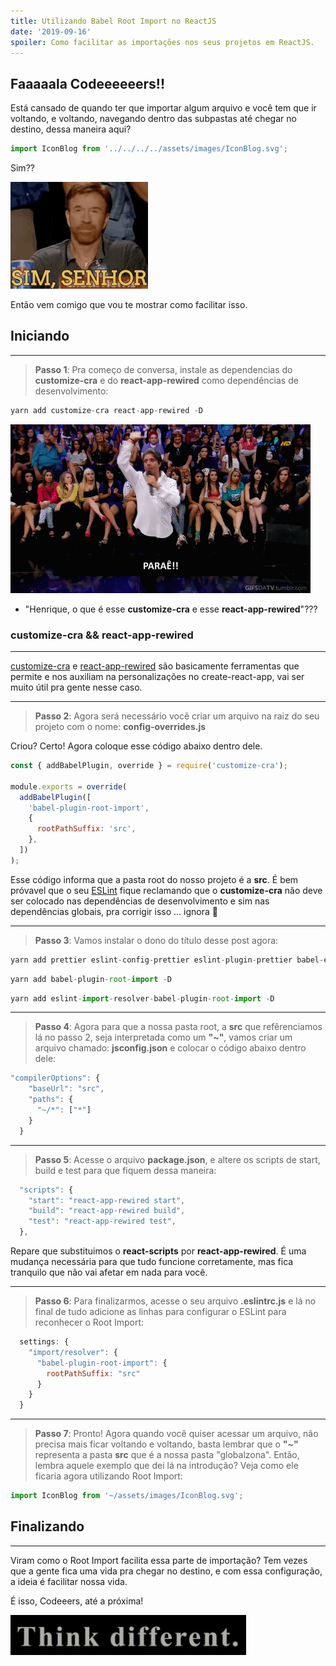```yaml
---
title: Utilizando Babel Root Import no ReactJS
date: '2019-09-16'
spoiler: Como facilitar as importações nos seus projetos em ReactJS.
---
```


## Faaaaala Codeeeeeers!!

Está cansado de quando ter que importar algum arquivo e você tem que ir voltando, e voltando, navegando dentro das subpastas até chegar no destino, dessa maneira aqui?

```js
import IconBlog from '../../../../assets/images/IconBlog.svg';
```

Sim??

![sim](./sim.gif)

Então vem comigo que vou te mostrar como facilitar isso.

## Iniciando
---

> **Passo 1**: Pra começo de conversa, instale as dependencias do **customize-cra** e do **react-app-rewired** como dependências de desenvolvimento:

```jsx
yarn add customize-cra react-app-rewired -D
```
![perae](./parae.gif)

- "Henrique, o que é esse **customize-cra** e esse **react-app-rewired**"???


### **customize-cra && react-app-rewired** 
---

[customize-cra](https://github.com/arackaf/customize-cra) e [react-app-rewired](https://github.com/timarney/react-app-rewired) são basicamente ferramentas que permite e nos auxiliam na personalizações no create-react-app, vai ser muito útil pra gente nesse caso.

---

> **Passo 2**: Agora será necessário você criar um arquivo na raiz do seu projeto com o nome: **config-overrides.js**

Criou? Certo! Agora coloque esse código abaixo dentro dele.

```jsx
const { addBabelPlugin, override } = require('customize-cra');

module.exports = override(
  addBabelPlugin([
    'babel-plugin-root-import',
    {
      rootPathSuffix: 'src',
    },
  ])
);
```

Esse código informa que a pasta root do nosso projeto é a **src**. É bem próvavel que o seu [ESLint](https://henriquetavares.com/pt-br/setting-eslint-on-reactjs-and-react-native) fique reclamando que o **customize-cra** não deve ser colocado nas dependências de desenvolvimento e sim nas dependências globais, pra corrigir isso ... ignora 🤷‍

---

> **Passo 3**: Vamos instalar o dono do título desse post agora:

```jsx
yarn add prettier eslint-config-prettier eslint-plugin-prettier babel-eslint -D
```

```jsx
yarn add babel-plugin-root-import -D
```

```jsx
yarn add eslint-import-resolver-babel-plugin-root-import -D
```

---
> **Passo 4**: Agora para que a nossa pasta root, a **src** que refêrenciamos lá no passo 2, seja interpretada como um **"~"**, vamos criar um arquivo chamado: **jsconfig.json** e colocar o código abaixo dentro dele:

```jsx
"compilerOptions": {
    "baseUrl": "src",
    "paths": {
      "~/*": ["*"]
    }
  }
```

---

> **Passo 5**: Acesse o arquivo **package.json**, e altere os scripts de start, build e test para que fiquem dessa maneira:

```js
  "scripts": {
    "start": "react-app-rewired start",
    "build": "react-app-rewired build",
    "test": "react-app-rewired test",
  },
```

Repare que substituimos o **react-scripts** por **react-app-rewired**. É uma mudança necessária para que tudo funcione corretamente, mas fica tranquilo que não vai afetar em nada para você.

---

> **Passo 6**: Para finalizarmos, acesse o seu arquivo **.eslintrc.js** e lá no final de tudo adicione as linhas para configurar o ESLint para reconhecer o Root Import:
```js
  settings: {
    "import/resolver": {
      "babel-plugin-root-import": {
        rootPathSuffix: "src"
      }
    }
  }
```

---

> **Passo 7**: Pronto! Agora quando você quiser acessar um arquivo, não precisa mais ficar voltando e voltando, basta lembrar que o **"~"** representa a pasta **src** que é a nossa pasta "globalzona". Então, lembra aquele exemplo que dei lá na introdução? Veja como ele ficaria agora utilizando Root Import:

```js
import IconBlog from '~/assets/images/IconBlog.svg';
```

## Finalizando
---
Viram como o Root Import facilita essa parte de importação? Tem vezes que a gente fica uma vida pra chegar no destino, e com essa configuração, a ideia é facilitar nossa vida.

É isso, Codeeers, até a próxima!

![Think Different](./think.gif)
